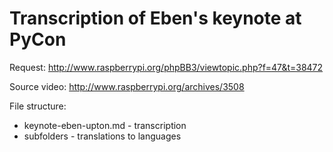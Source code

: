 Transcription of Eben's keynote at PyCon
========================================

Request:
http://www.raspberrypi.org/phpBB3/viewtopic.php?f=47&t=38472

Source video:
http://www.raspberrypi.org/archives/3508

File structure:

  * keynote-eben-upton.md - transcription
  * subfolders - translations to languages